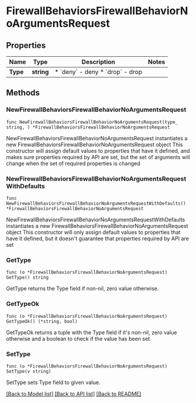 # FirewallBehaviorsFirewallBehaviorNoArgumentsRequest

## Properties

Name | Type | Description | Notes
------------ | ------------- | ------------- | -------------
**Type** | **string** | * &#x60;deny&#x60; - deny * &#x60;drop&#x60; - drop | 

## Methods

### NewFirewallBehaviorsFirewallBehaviorNoArgumentsRequest

`func NewFirewallBehaviorsFirewallBehaviorNoArgumentsRequest(type_ string, ) *FirewallBehaviorsFirewallBehaviorNoArgumentsRequest`

NewFirewallBehaviorsFirewallBehaviorNoArgumentsRequest instantiates a new FirewallBehaviorsFirewallBehaviorNoArgumentsRequest object
This constructor will assign default values to properties that have it defined,
and makes sure properties required by API are set, but the set of arguments
will change when the set of required properties is changed

### NewFirewallBehaviorsFirewallBehaviorNoArgumentsRequestWithDefaults

`func NewFirewallBehaviorsFirewallBehaviorNoArgumentsRequestWithDefaults() *FirewallBehaviorsFirewallBehaviorNoArgumentsRequest`

NewFirewallBehaviorsFirewallBehaviorNoArgumentsRequestWithDefaults instantiates a new FirewallBehaviorsFirewallBehaviorNoArgumentsRequest object
This constructor will only assign default values to properties that have it defined,
but it doesn't guarantee that properties required by API are set

### GetType

`func (o *FirewallBehaviorsFirewallBehaviorNoArgumentsRequest) GetType() string`

GetType returns the Type field if non-nil, zero value otherwise.

### GetTypeOk

`func (o *FirewallBehaviorsFirewallBehaviorNoArgumentsRequest) GetTypeOk() (*string, bool)`

GetTypeOk returns a tuple with the Type field if it's non-nil, zero value otherwise
and a boolean to check if the value has been set.

### SetType

`func (o *FirewallBehaviorsFirewallBehaviorNoArgumentsRequest) SetType(v string)`

SetType sets Type field to given value.



[[Back to Model list]](../README.md#documentation-for-models) [[Back to API list]](../README.md#documentation-for-api-endpoints) [[Back to README]](../README.md)


